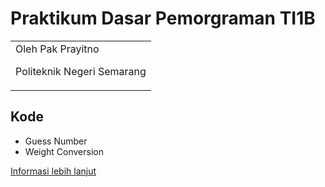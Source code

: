 # Praktikum Dasar Pemorgraman TI1B
<table>
<tr>
<td>
Oleh Pak Prayitno

Politeknik Negeri Semarang
</td>
</tr>
</table>


## Kode
- Guess Number
- Weight Conversion

[Informasi lebih lanjut](https://github.com/ibrahimaryan)

